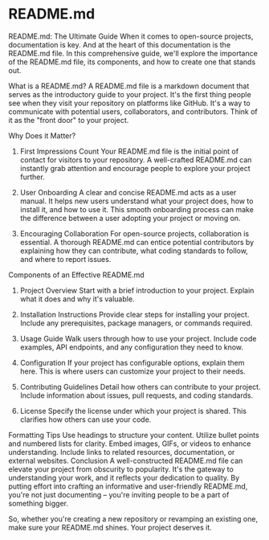 # README.md
README.md: The Ultimate Guide
When it comes to open-source projects, documentation is key. And at the heart of this documentation is the README.md file. In this comprehensive guide, we'll explore the importance of the README.md file, its components, and how to create one that stands out.

What is a README.md?
A README.md file is a markdown document that serves as the introductory guide to your project. It's the first thing people see when they visit your repository on platforms like GitHub. It's a way to communicate with potential users, collaborators, and contributors. Think of it as the "front door" to your project.

Why Does it Matter?
1. First Impressions Count
Your README.md file is the initial point of contact for visitors to your repository. A well-crafted README.md can instantly grab attention and encourage people to explore your project further.

2. User Onboarding
A clear and concise README.md acts as a user manual. It helps new users understand what your project does, how to install it, and how to use it. This smooth onboarding process can make the difference between a user adopting your project or moving on.

3. Encouraging Collaboration
For open-source projects, collaboration is essential. A thorough README.md can entice potential contributors by explaining how they can contribute, what coding standards to follow, and where to report issues.

Components of an Effective README.md
1. Project Overview
Start with a brief introduction to your project. Explain what it does and why it's valuable.

2. Installation Instructions
Provide clear steps for installing your project. Include any prerequisites, package managers, or commands required.

3. Usage Guide
Walk users through how to use your project. Include code examples, API endpoints, and any configuration they need to know.

4. Configuration
If your project has configurable options, explain them here. This is where users can customize your project to their needs.

5. Contributing Guidelines
Detail how others can contribute to your project. Include information about issues, pull requests, and coding standards.

6. License
Specify the license under which your project is shared. This clarifies how others can use your code.

Formatting Tips
Use headings to structure your content.
Utilize bullet points and numbered lists for clarity.
Embed images, GIFs, or videos to enhance understanding.
Include links to related resources, documentation, or external websites.
Conclusion
A well-constructed README.md file can elevate your project from obscurity to popularity. It's the gateway to understanding your work, and it reflects your dedication to quality. By putting effort into crafting an informative and user-friendly README.md, you're not just documenting – you're inviting people to be a part of something bigger.

So, whether you're creating a new repository or revamping an existing one, make sure your README.md shines. Your project deserves it.
